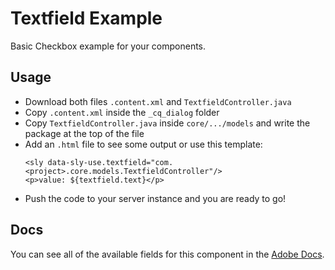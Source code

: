 # Textfield Example

Basic Checkbox example for your components.

## Usage

- Download both files `.content.xml` and `TextfieldController.java`
- Copy `.content.xml` inside the `_cq_dialog` folder
- Copy `TextfieldController.java` inside `core/.../models` and write the package at the top of the file
- Add an `.html` file to see some output or use this template:
	```
	<sly data-sly-use.textfield="com.<project>.core.models.TextfieldController"/>
	<p>value: ${textfield.text}</p>
	```
- Push the code to your server instance and you are ready to go!

## Docs

You can see all of the available fields for this component in the [Adobe Docs](https://helpx.adobe.com/experience-manager/6-3/sites/developing/using/reference-materials/granite-ui/api/jcr_root/libs/granite/ui/components/coral/foundation/form/textfield/index.html).